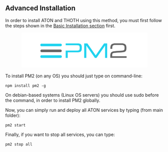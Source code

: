 ## Advanced Installation

In order to install ATON and THOTH using this method, you must first follow the steps shown in the [Basic Installation section](./installation_basic.md) first.

<p align="center">
    <a href = "https://pm2.keymetrics.io/" target="_blank">
        <img src="../../assets/pm2-logo.png" alt="PM2" width="400"/>
    </a>
</p>

To install PM2 (on any OS) you should just type on command-line:

```
npm install pm2 -g
```

On debian-based systems (Linux OS servers) you should use sudo before the command, in order to install PM2 globally.

Now, you can simply run and deploy all ATON services by typing (from main folder):

```
pm2 start
```

Finally, if you want to stop all services, you can type:

```
pm2 stop all
```